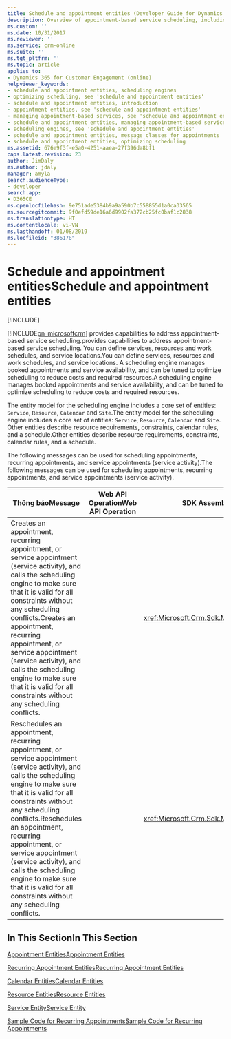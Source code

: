 ```yaml
---
title: Schedule and appointment entities (Developer Guide for Dynamics 365 for Customer Engagement) | MicrosoftDocs
description: Overview of appointment-based service scheduling, including defining services, resources and work schedules, and service locations.
ms.custom: ''
ms.date: 10/31/2017
ms.reviewer: ''
ms.service: crm-online
ms.suite: ''
ms.tgt_pltfrm: ''
ms.topic: article
applies_to:
- Dynamics 365 for Customer Engagement (online)
helpviewer_keywords:
- schedule and appointment entities, scheduling engines
- optimizing scheduling, see 'schedule and appointment entities'
- schedule and appointment entities, introduction
- appointment entities, see 'schedule and appointment entities'
- managing appointment-based services, see 'schedule and appointment entities'
- schedule and appointment entities, managing appointment-based services
- scheduling engines, see 'schedule and appointment entities'
- schedule and appointment entities, message classes for appointments
- schedule and appointment entities, optimizing scheduling
ms.assetid: 676e9f3f-e5a0-4251-aaea-27f396da8bf1
caps.latest.revision: 23
author: JimDaly
ms.author: jdaly
manager: amyla
search.audienceType:
- developer
search.app:
- D365CE
ms.openlocfilehash: 9e751ade5384b9a9a590b7c558855d1a0ca33565
ms.sourcegitcommit: 9f0efd59de16a6d9902fa372cb25fc0baf1c2838
ms.translationtype: HT
ms.contentlocale: vi-VN
ms.lasthandoff: 01/08/2019
ms.locfileid: "386178"
---
```

# <a name="schedule-and-appointment-entities"></a><span data-ttu-id="49a60-103">Schedule and appointment entities</span><span class="sxs-lookup"><span data-stu-id="49a60-103">Schedule and appointment entities</span></span>

[!INCLUDE[](../includes/cc_applies_to_update_9_0_0.md)]

[!INCLUDE[pn_microsoftcrm](../includes/pn-microsoftcrm.md)] <span data-ttu-id="49a60-104">provides capabilities to address appointment-based service scheduling.</span><span class="sxs-lookup"><span data-stu-id="49a60-104">provides capabilities to address appointment-based service scheduling.</span></span> <span data-ttu-id="49a60-105">You can define services, resources and work schedules, and service locations.</span><span class="sxs-lookup"><span data-stu-id="49a60-105">You can define services, resources and work schedules, and service locations.</span></span> <span data-ttu-id="49a60-106">A scheduling engine manages booked appointments and service availability, and can be tuned to optimize scheduling to reduce costs and required resources.</span><span class="sxs-lookup"><span data-stu-id="49a60-106">A scheduling engine manages booked appointments and service availability, and can be tuned to optimize scheduling to reduce costs and required resources.</span></span>  
  
 <span data-ttu-id="49a60-107">The entity model for the scheduling engine includes a core set of entities: `Service`, `Resource`, `Calendar` and `Site`.</span><span class="sxs-lookup"><span data-stu-id="49a60-107">The entity model for the scheduling engine includes a core set of entities: `Service`, `Resource`, `Calendar` and `Site`.</span></span> <span data-ttu-id="49a60-108">Other entities describe resource requirements, constraints, calendar rules, and a schedule.</span><span class="sxs-lookup"><span data-stu-id="49a60-108">Other entities describe resource requirements, constraints, calendar rules, and a schedule.</span></span>  
  
 <span data-ttu-id="49a60-109">The following messages can be used for scheduling appointments, recurring appointments, and service appointments (service activity).</span><span class="sxs-lookup"><span data-stu-id="49a60-109">The following messages can be used for scheduling appointments, recurring appointments, and service appointments (service activity).</span></span>  
  
|<span data-ttu-id="49a60-110">Thông báo</span><span class="sxs-lookup"><span data-stu-id="49a60-110">Message</span></span>|<span data-ttu-id="49a60-111">Web API Operation</span><span class="sxs-lookup"><span data-stu-id="49a60-111">Web API Operation</span></span>|<span data-ttu-id="49a60-112">SDK Assembly</span><span class="sxs-lookup"><span data-stu-id="49a60-112">SDK Assembly</span></span>|  
|-------------|-----------------|-----------------|  
|<span data-ttu-id="49a60-113">Creates an appointment, recurring appointment, or service appointment (service activity), and calls the scheduling engine to make sure that it is valid for all constraints without any scheduling conflicts.</span><span class="sxs-lookup"><span data-stu-id="49a60-113">Creates an appointment, recurring appointment, or service appointment (service activity), and calls the scheduling engine to make sure that it is valid for all constraints without any scheduling conflicts.</span></span>|<xref href="Microsoft.Dynamics.CRM.Book?text=Book Action" />|<xref:Microsoft.Crm.Sdk.Messages.BookRequest>|  
|<span data-ttu-id="49a60-114">Reschedules an appointment, recurring appointment, or service appointment (service activity), and calls the scheduling engine to make sure that it is valid for all constraints without any scheduling conflicts.</span><span class="sxs-lookup"><span data-stu-id="49a60-114">Reschedules an appointment, recurring appointment, or service appointment (service activity), and calls the scheduling engine to make sure that it is valid for all constraints without any scheduling conflicts.</span></span>|<xref href="Microsoft.Dynamics.CRM.Reschedule?text=Reschedule Action" />|<xref:Microsoft.Crm.Sdk.Messages.RescheduleRequest>|  
  
## <a name="in-this-section"></a><span data-ttu-id="49a60-115">In This Section</span><span class="sxs-lookup"><span data-stu-id="49a60-115">In This Section</span></span>  
 [<span data-ttu-id="49a60-116">Appointment Entities</span><span class="sxs-lookup"><span data-stu-id="49a60-116">Appointment Entities</span></span>](appointment-entities.md)  
  
 [<span data-ttu-id="49a60-117">Recurring Appointment Entities</span><span class="sxs-lookup"><span data-stu-id="49a60-117">Recurring Appointment Entities</span></span>](recurring-appointment-entities.md)  
  
 [<span data-ttu-id="49a60-118">Calendar Entities</span><span class="sxs-lookup"><span data-stu-id="49a60-118">Calendar Entities</span></span>](calendar-entities.md)  
  
 [<span data-ttu-id="49a60-119">Resource Entities</span><span class="sxs-lookup"><span data-stu-id="49a60-119">Resource Entities</span></span>](resource-entities.md)  
  
 [<span data-ttu-id="49a60-120">Service Entity</span><span class="sxs-lookup"><span data-stu-id="49a60-120">Service Entity</span></span>](service-entity.md)  
  
 [<span data-ttu-id="49a60-121">Sample Code for Recurring Appointments</span><span class="sxs-lookup"><span data-stu-id="49a60-121">Sample Code for Recurring Appointments</span></span>](sample-code-schedule-appointment-entities.md)
